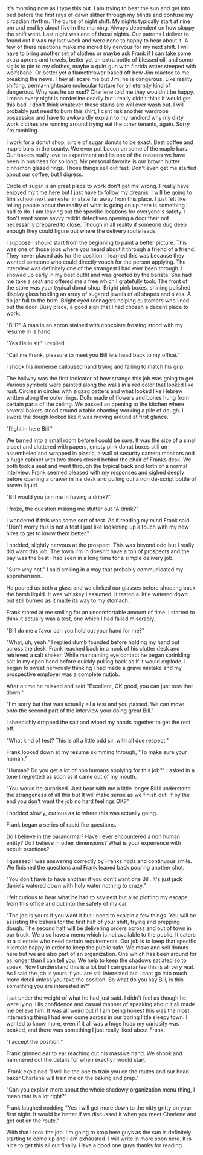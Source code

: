  

It's morning now as I type this out. I am trying to beat the sun and get into bed before the first rays of dawn slither through my blinds and confuse my circadian rhythm. The curse of night shift. My nights typically start at nine pm and end by about five in the morning. Always dependent on how sloppy the shift went. Last night was one of those nights. Our patrons I deliver to found out it was my last week and were none to happy to hear about it. A few of there reactions make me incredibly nervous for my next shift. I will have to bring another set of clothes or maybe ask Frank if I can take some extra aprons and towels, better yet an extra bottle of blessed oil, and some sigils to pin to my clothes, maybe a quirt gun with florida water steeped with wolfsbane. Or better yet a flamethrower based off how Jim reacted to me breaking the news. They all scare me but Jim, he is dangerous. Like reality shifting, perma-nightmare molecular torture for all eternity kind of dangerous. Why was he so mad? Charlene told me they wouldn't be happy. I mean every night is borderline deadly but I really didn't think it would get this bad. I don't think whatever these stains are will ever wash out. I will probably just need to burn this shirt, I cant risk another wardrobe possession and have to awkwardly explain to my landlord why my dirty work clothes are running around trying eat the other tenants, again. Sorry I'm rambling.

I work for a donut shop, circle of sugar donuts to be exact. Best coffee and maple bars in the county. We even put bacon on some of the maple bars. Our bakers really love to experiment and its one of the reasons we have been in business for so long. My personal favorite is our brown butter cinnamon glazed rings. Those things sell out fast. Don't even get me started about our coffee, but I digress.

Circle of sugar is an great place to work don't get me wrong. I really have enjoyed my time here but I just have to follow my dreams. I will be going to film school next semester in state far away from this place. I just felt like telling people about the reality of what is going on up here is something I had to do. I am leaving out the specific locations for everyone's safety. I don't want some savvy reddit detectives opening a door their not necessarily prepared to close. Though in all reality if someone dug deep enough they could figure out where the delivery route leads.

I suppose I should start from the beginning to paint a better picture. This was one of those jobs where you heard about it through a friend of a friend. They never placed ads for the position. I learned this was because they wanted someone who could directly vouch for the person applying. The interview was definitely one of the strangest I had ever been through. I showed up early in my best outfit and was greeted by the barista. She had me take a seat and offered me a free which I gratefully took. The front of the store was your typical donut shop. Bright pink boxes, shining polished display glass holding an array of sugared jewels of all shapes and sizes. A tip jar full to the brim. Bright eyed teenagers helping customers who lined out the door. Busy place, a good sign that I had chosen a decent place to work.

"Bill?" A man in an apron stained with chocolate frosting stood with my resume in is hand.

"Yes Hello sir." I replied

"Call me Frank, pleasure to meet you Bill lets head back to my office."

I shook his immense calloused hand trying and failing to match his grip.

The hallway was the first indicator of how strange this job was going to get. Various symbols were painted along the walls in a red color that looked like rust. Circles in circles with zigzag patters and what looked like Hebrew written along the outer rings. Dolls made of flowers and bones hung from certain parts of the ceiling. We passed an opening to the kitchen where several bakers stood around a table chanting working a pile of dough. I swore the dough looked like it was moving around at first glance. 

"Right in here Bill."

We turned into a small room before I could be sure. It was the size of a small closet and cluttered with papers, empty pink donut boxes still un-assembeled and wrapped in plastic, a wall of security camera monitors and a huge cabinet with two doors closed behind the chair of Franks desk. We both took a seat and went through the typical back and forth of a normal interview. Frank seemed pleased with my responses and sighed deeply before opening a drawer in his desk and pulling out a non de-script bottle of brown liquid.

"Bill would you join me in having a drink?"

I froze, the question making me stutter out "A drink?"

I wondered if this was some sort of test. As if reading my mind Frank said "Don't worry this is not a test I just like loosening up a touch with my new hires to get to know them better."

I nodded, slightly nervous at the prospect. This was beyond odd but I really did want this job. The town I'm in doesn't have a ton of prospects and the pay was the best I had seen in a long time for a simple delivery job.

"Sure why not." I said smiling in a way that probably communicated my apprehension.

He poured us both a glass and we clinked our glasses before shooting back the harsh liquid. It was whiskey I assumed. It tasted a little watered down but still burned as it made its way to my stomach.

Frank stared at me smiling for an uncomfortable amount of time. I started to think it actually was a test, one which I had failed miserably.

"Bill do me a favor can you hold out your hand for me?"

"What, uh, yeah." I replied dumb founded before holding my hand out across the desk. Frank reached back in a nook of his clutter desk and retrieved a salt shaker. While maintaining eye contact he began sprinkling salt in my open hand before quickly pulling back as if it would explode. I began to sweat nervously thinking I had made a grave mistake and my prospective employer was a complete nutjob.

After a time he relaxed and said "Excellent, OK good, you can just toss that down."

"I'm sorry but that was actually all a test and you passed. We can move onto the second part of the interview your doing great Bill."

I sheepishly dropped the salt and wiped my hands together to get the rest off.

"What kind of test? This is all a little odd sir, with all due respect."

Frank looked down at my resume skimming through, "To make sure your human."

"Human? Do you get a lot of non humans applying for this job?" I asked in a tone I regretted as soon as it came out of my mouth.

"You would be surprised. Just bear with me a little longer Bill I understand the strangeness of all this but It will make sense as we finish out. If by the end you don't want the job no hard feelings OK?"

I nodded slowly, curious as to where this was actually going.

Frank began a series of rapid fire questions.

Do I believe in the paranormal? Have I ever encountered a non human entity? Do I believe in other dimensions? What is your experience with occult practices?

I guessed I was answering correctly by Franks nods and continuous smile. We finished the questions and Frank leaned back pouring another shot.

"You don't have to have another if you don't want one Bill. It's just jack daniels watered down with holy water nothing to crazy."

I felt curious to hear what he had to say next but also plotting my escape from this office and out into the safety of my car.

"The job is yours if you want it but I need to explain a few things. You will be assisting the bakers for the first half of your shift, frying and prepping dough. The second half will be delivering orders across and out of town in our truck. We also have a menu which is not available to the public. It caters to a clientele who need certain requirements. Our job is to keep that specific clientele happy in order to keep the public safe. We make and sell donuts here but we are also part of an organization. One which has been around for as longer than I can tell you. We help to keep the shadows satiated so to speak. Now I understand this is a lot but I can guarantee this is all very real. As I said the job is yours if you are still interested but I cant go into much more detail unless you take the position. So what do you say Bill, is this something you are interested in?"

I sat under the weight of what he had just said. I didn't feel as though he were lying. His confidence and casual manner of speaking about it all made me believe him. It was all weird but if I am being honest this was the most interesting thing I had ever come across in our boring little sleepy town. I wanted to know more, even if it all was a huge hoax my curiosity was peaked, and there was something I just really liked about Frank.

"I accept the position."

Frank grinned ear to ear reaching out his massive hand. We shook and hammered out the details for when exactly I would start.

 Frank explained "I will be the one to train you on the routes and our head baker Charlene will train me on the baking and prep."

"Can you explain more about the whole shadowy organization menu thing, I mean that is a lot right?"

Frank laughed nodding "Yes I will get more down to the nitty gritty on your first night. It would be better if we discussed it when you meet Charlene and get out on the route."

With that I took the job. I'm going to stop here guys as the sun is definitely starting to come up and I am exhausted. I will write in more soon here. It is nice to get this all out finally. Have a good one guys thanks for reading.